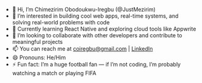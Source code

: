 - 👋 Hi, I’m Chimezirim Obodoukwu-Iregbu (@JustMezirim)  
- 👀 I’m interested in building cool web apps, real-time systems, and solving real-world problems with code  
- 🌱 Currently learning React Native and exploring cloud tools like Appwrite  
- 💞️ I’m looking to collaborate with other developers and contribute to meaningful projects  
- 📫 You can reach me at coiregbu@gmail.com | [LinkedIn](https://www.linkedin.com/in/chimezirim-obodoukwu-iregbu-a13616309 )  
- 😄 Pronouns: He/Him  
- ⚡ Fun fact: I’m a huge football fan — if I’m not coding, I’m probably watching a match or playing FIFA
